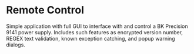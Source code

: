 # Remote Control

Simple application with full GUI to interface with and control a BK Precision 9141 power supply. Includes such features as encrypted version number, REGEX text validation, known exception catching, and popup warning dialogs.
